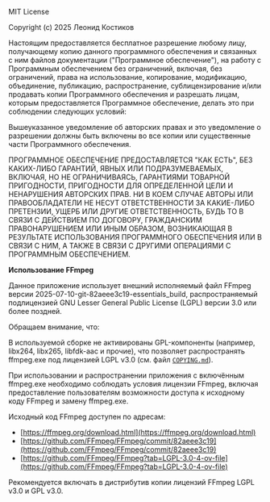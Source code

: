 MIT License

Copyright (c) 2025 Леонид Костиков

Настоящим предоставляется бесплатное разрешение любому лицу, получающему копию
данного программного обеспечения и связанных с ним файлов документации ("Программное обеспечение"), на работу
с Программным обеспечением без ограничений, включая, без ограничений, права
на использование, копирование, модификацию, объединение, публикацию, распространение, сублицензирование и/или продавать
копии Программного обеспечения и разрешать лицам, которым предоставляется Программное
обеспечение, делать это при соблюдении следующих условий:

Вышеуказанное уведомление об авторских правах и это уведомление о разрешении должны быть включены во все
копии или существенные части Программного обеспечения.

ПРОГРАММНОЕ ОБЕСПЕЧЕНИЕ ПРЕДОСТАВЛЯЕТСЯ "КАК ЕСТЬ", БЕЗ КАКИХ-ЛИБО ГАРАНТИЙ, ЯВНЫХ ИЛИ
ПОДРАЗУМЕВАЕМЫХ, ВКЛЮЧАЯ, НО НЕ ОГРАНИЧИВАЯСЬ, ГАРАНТИЯМИ ТОВАРНОЙ ПРИГОДНОСТИ,
ПРИГОДНОСТИ ДЛЯ ОПРЕДЕЛЕННОЙ ЦЕЛИ И НЕНАРУШЕНИЯ АВТОРСКИХ ПРАВ. НИ В КОЕМ СЛУЧАЕ
АВТОРЫ ИЛИ ПРАВООБЛАДАТЕЛИ НЕ НЕСУТ ОТВЕТСТВЕННОСТИ ЗА КАКИЕ-ЛИБО ПРЕТЕНЗИИ, УЩЕРБ ИЛИ ДРУГИЕ
ОТВЕТСТВЕННОСТЬ, БУДЬ ТО В СВЯЗИ С ДЕЙСТВИЕМ ПО ДОГОВОРУ, ГРАЖДАНСКИМ ПРАВОНАРУШЕНИЕМ ИЛИ ИНЫМ ОБРАЗОМ, ВОЗНИКАЮЩАЯ В РЕЗУЛЬТАТЕ
ИСПОЛЬЗОВАНИЯ ПРОГРАММНОГО ОБЕСПЕЧЕНИЯ ИЛИ В СВЯЗИ С НИМ, А ТАКЖЕ В СВЯЗИ С ДРУГИМИ ОПЕРАЦИЯМИ С
ПРОГРАММНЫМ ОБЕСПЕЧЕНИЕМ.

**Использование FFmpeg**

Данное приложение использует внешний исполняемый файл FFmpeg версии 2025-07-10-git-82aeee3c19-essentials_build, 
распространяемый подлицензией GNU Lesser General Public License (LGPL) версии 3.0 или более поздней.

Обращаем внимание, что:

В используемой сборке не активированы GPL-компоненты (например, libx264, libx265, libfdk-aac и прочие), что позволяет распространять 
ffmpeg.exe под лицензией LGPL v3.0 (см. файл [`COPYING.md`](./COPYING.md)).

При использовании и распространении приложения с включённым ffmpeg.exe необходимо соблюдать условия лицензии FFmpeg, включая предоставление
пользователям возможности доступа к исходному коду FFmpeg и замену ffmpeg.exe.

Исходный код FFmpeg доступен по адресам: 

- [https://ffmpeg.org/download.html](https://ffmpeg.org/download.html)
- [https://github.com/FFmpeg/FFmpeg/commit/82aeee3c19](https://github.com/FFmpeg/FFmpeg/commit/82aeee3c19)
- [https://github.com/FFmpeg/FFmpeg?tab=LGPL-3.0-4-ov-file](https://github.com/FFmpeg/FFmpeg?tab=LGPL-3.0-4-ov-file)

Рекомендуется включать в дистрибутив копии лицензий FFmpeg LGPL v3.0 и GPL v3.0.